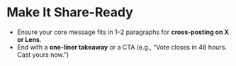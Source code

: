 # Make It Share-Ready

* Ensure your core message fits in 1–2 paragraphs for **cross-posting on X or Lens**.
* End with a **one-liner takeaway** or a CTA (e.g., “Vote closes in 48 hours. Cast yours now.”)

